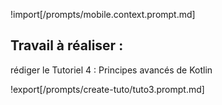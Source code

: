 !import[/prompts/mobile.context.prompt.md] 

## **Travail à réaliser :**  

rédiger le Tutoriel 4 : Principes avancés de Kotlin

!export[/prompts/create-tuto/tuto3.prompt.md]  
